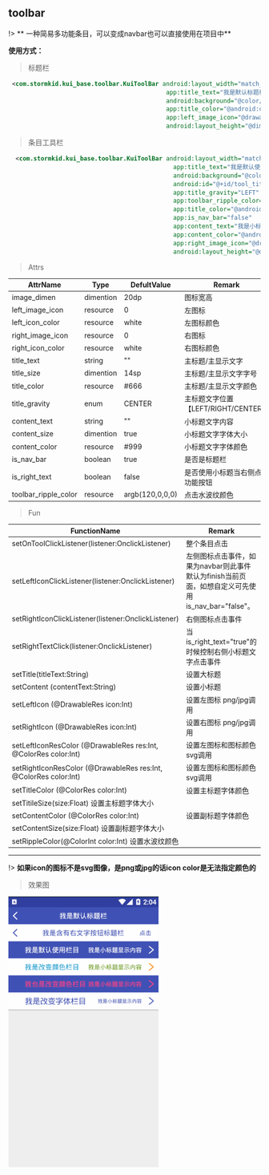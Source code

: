 ## toolbar

!> ** 一种简易多功能条目，可以变成navbar也可以直接使用在项目中**

**使用方式：**
> 标题栏

```xml
 <com.stormkid.kui_base.toolbar.KuiToolBar android:layout_width="match_parent"
                                            app:title_text="我是默认标题栏"
                                            android:background="@color/colorPrimary"
                                            app:title_color="@android:color/white"
                                            app:left_image_icon="@drawable/ic_back"
                                            android:layout_height="@dimen/dp_40"/>
```    

> 条目工具栏

```xml
  <com.stormkid.kui_base.toolbar.KuiToolBar android:layout_width="match_parent"
                                              app:title_text="我是默认使用栏目"
                                              android:background="@color/colorPrimary"
                                              android:id="@+id/tool_title"
                                              app:title_gravity="LEFT"
                                              app:toolbar_ripple_color="@android:color/white"
                                              app:title_color="@android:color/white"
                                              app:is_nav_bar="false"
                                              app:content_text="我是小标题显示内容"
                                              app:content_color="@android:color/white"
                                              app:right_image_icon="@drawable/ic_right"
                                              android:layout_height="@dimen/dp_40"/>
```

> Attrs

| AttrName             | Type      | DefultValue     | Remark                              |
| -------------------- | --------- | --------------- | ----------------------------------- |
| image_dimen          | dimention | 20dp            | 图标宽高                            |
| left_image_icon      | resource  | 0               | 左图标                              |
| left_icon_color      | resource  | white           | 左图标颜色                          |
| right_image_icon     | resource  | 0               | 右图标                              |
| right_icon_color     | resource  | white           | 右图标颜色                          |
| title_text           | string    | ""              | 主标题/主显示文字                   |
| title_size           | dimention | 14sp            | 主标题/主显示文字字号               |
| title_color          | resource  | #666            | 主标题/主显示文字颜色               |
| title_gravity        | enum      | CENTER          | 主标题文字位置【LEFT/RIGHT/CENTER】 |
| content_text         | string    | ""              | 小标题文字内容                      |
| content_size         | dimention | true            | 小标题文字字体大小                  |
| content_color        | resource  | #999            | 小标题文字字体颜色                  |
| is_nav_bar           | boolean   | true            | 是否是标题栏                        |
| is_right_text        | boolean   | false           | 是否使用小标题当右侧点击功能按钮    |
| toolbar_ripple_color | resource  | argb(120,0,0,0) | 点击水波纹颜色                      |

> Fun

| FunctionName                                                     | Remark                                                                                             |
| ---------------------------------------------------------------- | -------------------------------------------------------------------------------------------------- |
| setOnToolClickListener(listener:OnclickListener)                 | 整个条目点击                                                                                       |
| setLeftIconClickListener(listener:OnclickListener)               | 左侧图标点击事件，如果为navbar则此事件默认为finish当前页面，如想自定义可先使用is_nav_bar="false"。 |
| setRightIconClickListener(listener:OnclickListener)              | 右侧图标点击事件                                                                                   |
| setRightTextClick(listener:OnclickListener)                      | 当is_right_text="true"的时候控制右侧小标题文字点击事件                                             |
| setTitle(titleText:String)                                       | 设置大标题                                                                                         |
| setContent (contentText:String)                                  | 设置小标题                                                                                         |
| setLeftIcon (@DrawableRes icon:Int)                              | 设置左图标 png/jpg调用                                                                             |
| setRightIcon (@DrawableRes icon:Int)                             | 设置右图标 png/jpg调用                                                                             |
| setLeftIconResColor (@DrawableRes res:Int, @ColorRes color:Int)  | 设置左图标和图标颜色 svg调用                                                                       |
| setRightIconResColor (@DrawableRes res:Int, @ColorRes color:Int) | 设置左图标和图标颜色 svg调用                                                                       |
| setTitleColor (@ColorRes color:Int)                              | 设置主标题字体颜色                                                                                 |
| setTitileSize(size:Float) 设置主标题字体大小                     |
| setContentColor (@ColorRes color:Int)                            | 设置副标题字体颜色                                                                                 |
| setContentSize(size:Float) 设置副标题字体大小                    |
| setRippleColor(@ColorInt color:Int) 设置水波纹颜色               |

------------------------

!> **如果icon的图标不是svg图像，是png或jpg的话icon color是无法指定颜色的**

>效果图

 ![toolbar效果图](../editImg/toolbar.gif ":size=300x")
